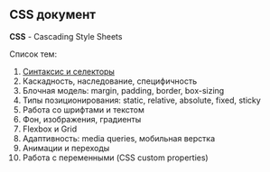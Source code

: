 ## CSS документ ##

**CSS** - Cascading Style Sheets

Список тем:

1. [Синтаксис и селекторы](01.%20Syntax%20and%20selectors.md)
2. Каскадность, наследование, специфичность
3. Блочная модель: margin, padding, border, box-sizing
4. Типы позиционирования: static, relative, absolute, fixed, sticky
5. Работа со шрифтами и текстом
6. Фон, изображения, градиенты
7. Flexbox и Grid
8. Адаптивность: media queries, мобильная верстка
9. Анимации и переходы
10. Работа с переменными (CSS custom properties)

